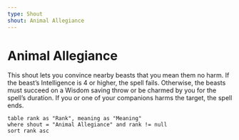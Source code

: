 ```yaml
---
type: Shout
shout: Animal Allegiance
---
```

# Animal Allegiance

This shout lets you convince nearby beasts that you mean them no harm. If the beast’s Intelligence is 4 or higher, the spell fails. Otherwise, the beasts must succeed on a Wisdom saving throw or be charmed by you for the spell’s duration. If you or one of your companions harms the target, the spell ends.

```dataview
table rank as "Rank", meaning as "Meaning"
where shout = "Animal Allegiance" and rank != null
sort rank asc
```
